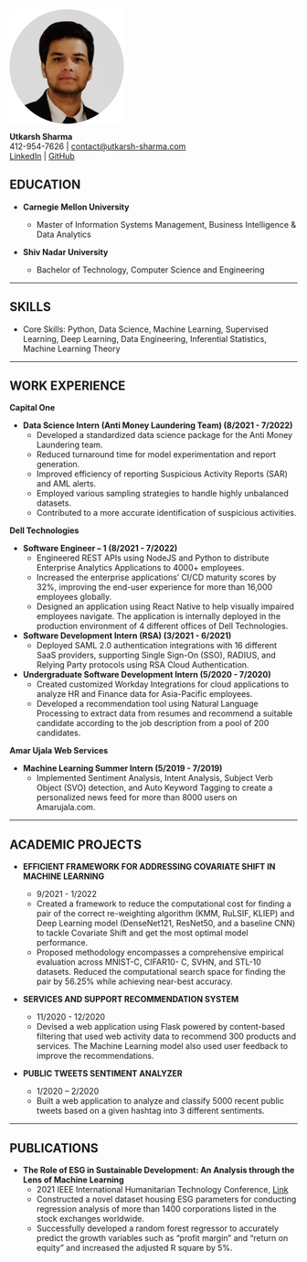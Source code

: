 <!-- <br/>

<img align="center" width="200" height="200" src="assets/image.png">

<br/>
412-954-7626 | contact@utkarsh-sharma.com | <a href="https://www.linkedin.com/in/utk61198">LinkedIn</a> |  <a href = "https://github.com/utk61198">GitHub</a>


## EDUCATION
- CARNEGIE MELLON UNIVERSITY
  - Master of Information Systems Management, Business Intelligence & Data Analytics 
- SHIV NADAR UNIVERSITY
  - Bachelor of Technology, Computer Science and Engineering

## SKILLS
- Core Skills: Python, Data Science, Machine Learning, Supervised Learning, Deep Learning, Data Engineering, Inferential Statistics, Machine Learning Theory


## WORK EXPERIENCE

- **CAPITAL ONE**

  - **Data Science Intern (Anti Money Laundering Team) 6/2023 - Present** 

    -  Developed a standardized data science package for the Anti Money Laundering team.Package enabled automated tuning and feature selection of AML models.Interoperable with scikit-learn, supporting the entire data science pipeline.
    - Reduced turnaround time for model experimentation and report generation.
    - Improved efficiency of reporting Suspicious Activity Reports (SAR) and AML alerts.
    - Employed various sampling strategies to handle highly unbalanced datasets.
    - Contributed to a more accurate identification of suspicious activities.
    - Strengthened the organization's ability to combat financial crimes effectively.

- **DELL TECHNOLOGIES**

  - **Software Engineer – 1 8/2021 - 7/2022**
  
    - Engineered REST APIs using NodeJS and Python to distribute Enterprise Analytics Applications to 4000+ employees.
    - Increased the enterprise applications’ CI/CD maturity scores by 32% therefore improving the end-user experience of more than 16,000 employees globally by making the applications more secure and stable
    - Designed an application using React Native to help visually impaired employees navigate; The application is internally deployed in the production environment of 4 different offices of Dell Technologies.

  - **Software Development Intern (RSA) 3/2021 - 6/2021**

    - Deployed SAML 2.0 authentication integrations with 16 different SaaS providers which supported Single Sign on (SSO), RADIUS, and Relying Party protocols using RSA Cloud Authentication

  - **Undergraduate Software Development Intern 5/2020 - 7/2020**

    - Created customized Workday Integrations for cloud applications to analyze HR and Finance data for Asia-Pacific employees
    - Developed a recommendation tool using Natural Language Processing to extract data from resumes and recommend a suitable candidate according to the job description from a pool of 200 candidates

- **AMAR UJALA WEB SERVICES**

  - **Machine Learning Summer Intern 5/2019 - 7/2019**
    - Implemented Sentiment Analysis, Intent Analysis, Subject Verb Object (SVO) detection, and Auto Keyword Tagging to create a personalized news feed for more than 8000 users on Amarujala.com
    

## ACADEMIC PROJECTS

- EFFICIENT FRAMEWORK FOR ADDRESSING COVARIATE SHIFT IN MACHINE LEARNING 9/2021 - 1/2022

  - Created a framework to reduce the computational cost for finding a pair of the correct re-weighting algorithm (KMM, RuLSIF, KLIEP) and Deep Learning model (DenseNet121, ResNet50, and a baseline CNN) to tackle Covariate Shift and get the most optimal model performance
  - Proposed methodology encompasses a comprehensive empirical evaluation across MNIST-C, CIFAR10- C, SVHN, and STL-10 datasets; Reduced the computational search space for finding the pair by 56.25% while achieving near-best accuracy

- SERVICES AND SUPPORT RECOMMENDATION SYSTEM 11/2020 - 12/2020

  - Devised a web application using Flask powered by content-based filtering that used web activity data to recommend 300 product and services; The Machine Learning model also used user feedback to improve the recommendations

- PUBLIC TWEETS SENTIMENT ANALYZER 1/2020 – 2/2020

  - Built a web application to analyze and classify 5000 recent public tweets based on a given hashtag into 3 different sentiments

## PUBLICATIONS

- The Role of ESG in Sustainable Development: An Analysis through the Lens of Machine Learning.

  2021 IEEE International Humanitarian Technology Conference, [Link](https://ieeexplore.ieee.org/document/9698939)
  - Constructed a novel dataset housing ESG parameters for conducting regression analysis of more than 1400 corporations listed in the stock exchanges worldwide
  - Successfully developed a random forest regressor to accurately predict the growth variables such as “profit margin” and “return on equity” and increased the adjusted R square by 5%. -->

<img align="center" width="200" height="200" src="assets/image.png">


**Utkarsh Sharma**  
412-954-7626 | contact@utkarsh-sharma.com  
[LinkedIn](https://www.linkedin.com/in/utk61198) | [GitHub](https://github.com/utk61198)

## EDUCATION

- **Carnegie Mellon University**
  - Master of Information Systems Management, Business Intelligence & Data Analytics 

- **Shiv Nadar University**
  - Bachelor of Technology, Computer Science and Engineering

---

## SKILLS

- Core Skills: Python, Data Science, Machine Learning, Supervised Learning, Deep Learning, Data Engineering, Inferential Statistics, Machine Learning Theory

---

## WORK EXPERIENCE
**Capital One**
  - **Data Science Intern (Anti Money Laundering Team) (8/2021 - 7/2022)**
    - Developed a standardized data science package for the Anti Money Laundering team.
    - Reduced turnaround time for model experimentation and report generation.
    - Improved efficiency of reporting Suspicious Activity Reports (SAR) and AML alerts.
    - Employed various sampling strategies to handle highly unbalanced datasets.
    - Contributed to a more accurate identification of suspicious activities.

**Dell Technologies**
  - **Software Engineer – 1 (8/2021 - 7/2022)**
    - Engineered REST APIs using NodeJS and Python to distribute Enterprise Analytics Applications to 4000+ employees.
    - Increased the enterprise applications’ CI/CD maturity scores by 32%, improving the end-user experience for more than 16,000 employees globally.
    - Designed an application using React Native to help visually impaired employees navigate. The application is internally deployed in the production environment of 4 different offices of Dell Technologies.
  - **Software Development Intern (RSA) (3/2021 - 6/2021)**
    - Deployed SAML 2.0 authentication integrations with 16 different SaaS providers, supporting Single Sign-On (SSO), RADIUS, and Relying Party protocols using RSA Cloud Authentication.
  - **Undergraduate Software Development Intern (5/2020 - 7/2020)**
    - Created customized Workday Integrations for cloud applications to analyze HR and Finance data for Asia-Pacific employees.
    - Developed a recommendation tool using Natural Language Processing to extract data from resumes and recommend a suitable candidate according to the job description from a pool of 200 candidates.

**Amar Ujala Web Services**
  - **Machine Learning Summer Intern (5/2019 - 7/2019)**
    - Implemented Sentiment Analysis, Intent Analysis, Subject Verb Object (SVO) detection, and Auto Keyword Tagging to create a personalized news feed for more than 8000 users on Amarujala.com.

---

## ACADEMIC PROJECTS

- **EFFICIENT FRAMEWORK FOR ADDRESSING COVARIATE SHIFT IN MACHINE LEARNING**
  - 9/2021 - 1/2022
  - Created a framework to reduce the computational cost for finding a pair of the correct re-weighting algorithm (KMM, RuLSIF, KLIEP) and Deep Learning model (DenseNet121, ResNet50, and a baseline CNN) to tackle Covariate Shift and get the most optimal model performance.
  - Proposed methodology encompasses a comprehensive empirical evaluation across MNIST-C, CIFAR10- C, SVHN, and STL-10 datasets. Reduced the computational search space for finding the pair by 56.25% while achieving near-best accuracy.

- **SERVICES AND SUPPORT RECOMMENDATION SYSTEM**
  - 11/2020 - 12/2020
  - Devised a web application using Flask powered by content-based filtering that used web activity data to recommend 300 products and services. The Machine Learning model also used user feedback to improve the recommendations.

- **PUBLIC TWEETS SENTIMENT ANALYZER**
  - 1/2020 – 2/2020
  - Built a web application to analyze and classify 5000 recent public tweets based on a given hashtag into 3 different sentiments.

---

## PUBLICATIONS

- **The Role of ESG in Sustainable Development: An Analysis through the Lens of Machine Learning**
  - 2021 IEEE International Humanitarian Technology Conference, [Link](https://ieeexplore.ieee.org/document/9698939)
  - Constructed a novel dataset housing ESG parameters for conducting regression analysis of more than 1400 corporations listed in the stock exchanges worldwide.
  - Successfully developed a random forest regressor to accurately predict the growth variables such as “profit margin” and “return on equity” and increased the adjusted R square by 5%.

